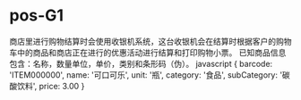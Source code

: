 # pos-G1
商店里进行购物结算时会使用收银机系统，这台收银机会在结算时根据客户的购物车中的商品和商店正在进行的优惠活动进行结算和打印购物小票。
已知商品信息包含：名称，数量单位，单价，类别和条形码（伪）。
javascript { barcode: 'ITEM000000', name: '可口可乐', unit: '瓶', category: '食品', subCategory: '碳酸饮料', price: 3.00 }